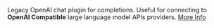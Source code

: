 Legacy OpenAI chat plugin for completions. Useful for connecting to **OpenAI Compatible** large language model APIs providers. <a class="text-sm underline hover:text-primary" href="https://promptpanel.com/overview/packaged-plugins-models/#completion-chat" target="_new">More Info</a>